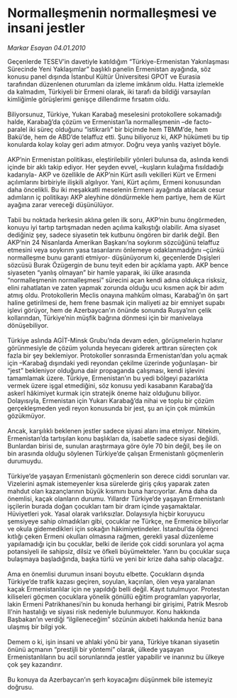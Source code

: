 # Normalleşmenin normalleşmesi ve insani jestler

*Markar Esayan 04.01.2010*

<div class="yazi">Geçenlerde TESEV’in davetiyle katıldığım “Türkiye-Ermenistan Yakınlaşması Sürecinde Yeni Yaklaşımlar” başlıklı panelin Ermenistan ayağında, söz konusu panel dışında İstanbul Kültür Üniversitesi GPOT ve Eurasia tarafından düzenlenen oturumları da izleme imkânım oldu. Hatta izlemekle da kalmadım, Türkiyeli bir Ermeni olarak, iki tarafı da bildiği varsayılan kimliğimle görüşlerimi genişçe dillendirme fırsatım oldu. <br/><br/>Biliyorsunuz, Türkiye, Yukarı Karabağ meselesini protokollere sokamadığı halde, Karabağ’da çözüm ve Ermenistan’la normalleşmenin –de facto- paralel iki süreç olduğunu “istikrarlı” bir biçimde hem TBMM’de, hem Bakü’de, hem de ABD’de telaffuz etti. Şunu biliyoruz ki, AKP hükümeti bu tip konularda kolay kolay geri adım atmıyor. Doğru veya yanlış vaziyet böyle. <br/><br/>AKP’nin Ermenistan politikası, eleştirilebilir yönleri bulunsa da, aslında kendi içinde bir aklı takip ediyor. Her şeyden evvel, –kuşların kulağıma fısıldadığı kadarıyla- AKP ve özellikle de AKP’nin Kürt asıllı vekilleri Kürt ve Ermeni açılımlarını birbiriyle ilişkili algılıyor. Yani, Kürt açılımı, Ermeni konusundan daha öncelikli. Bu iki meşakkatli meselenin Ermeni ayağında atılacak cesur adımların iç politikayı AKP aleyhine döndürmekle hem partiye, hem de Kürt ayağına zarar vereceği düşünülüyor. <br/><br/>Tabii bu noktada herkesin aklına gelen ilk soru, AKP’nin bunu öngörmeden, konuyu iyi tartıp tartışmadan neden açılıma kalkıştığı olabilir. Ama siyaset dediğiniz şey, sadece siyasetin tek kutbunu öngören bir darlık değil. Ben AKP’nin 24 Nisanlarda Amerikan Başkanı’na soykırım sözcüğünü telaffuz etmesini veya soykırım yasa tasarılarını önlemeye odaklanmadığını –çünkü normalleşme bunu garanti etmiyor- düşünüyorum ki, geçenlerde Dışişleri sözcüsü Burak Özügergin de bunu teyit eden bir açıklama yaptı. AKP bence siyaseten “yanlış olmayan” bir hamle yaparak, iki ülke arasında “normalleşmenin normalleşmesi” sürecini açan kendi adına oldukça risksiz, elini rahatlatan ve zaten yapmak zorunda olduğu ucu kısmen açık bir adım atmış oldu. Protokollerin Meclis onayına mahkûm olması, Karabağ’ın ön şart haline getirilmesi de, hem frene basmak için maliyeti az bir emniyet supabı işlevi görüyor, hem de Azerbaycan’ın önünde sonunda Rusya’nın çelik kollarından, Türkiye’nin müşfik bağrına dönmesi için bir manivelaya dönüşebiliyor. <br/><br/>Türkiye aslında AGİT-Minsk Grubu’nda devam eden, görüşmelerin hızlanır görünmesiyle de çözüm yolunda heyecanı giderek arttıran süreçten çok fazla bir şey beklemiyor. Protokoller sonrasında Ermenistan’dan yolu açmak için –Karabağ dışındaki yedi reyondan çekilme üzerinde yoğunlaşan- bir “jest” bekleniyor olduğuna dair propaganda çalışması, kendi işlevini tamamlamak üzere. Türkiye, Ermenistan’ın bu yedi bölgeyi pazarlıkta vermek üzere işgal etmediğini, söz konusu yedi kasabanın Karabağ’da askerî hâkimiyet kurmak için stratejik öneme haiz olduğunu biliyor. Dolayısıyla, Ermenistan için Yukarı Karabağ’da nihai ve toplu bir çözüm gerçekleşmeden yedi reyon konusunda bir jest, şu an için çok mümkün gözükmüyor. <br/><br/>Ancak, karşılıklı beklenen jestler sadece siyasi alanı ima etmiyor. Nitekim, Ermenistan’da tartışılan konu başlıkları da, isabetle sadece siyasi değildi. Bunlardan birisi de, sunulan araştırmaya göre öyle 70 bin değil, beş ile on bin arasında olduğu söylenen Türkiye’de çalışan Ermenistanlı göçmenlerin durumuydu. <br/><br/>Türkiye’de yaşayan Ermenistanlı göçmenlerin son derece ciddi sorunları var. Vizelerini aşmak istemeyenler kısa sürelerde giriş çıkış yaparak zaten mahdut olan kazançlarının büyük kısmını buna harcıyorlar. Ama daha da önemlisi, kaçak olanların durumu. Yıllardır Türkiye’de yaşayan Ermenistanlı işçilerin burada doğan çocukları tam bir dram içinde yaşamaktalar. Hüviyetleri yok. Yasal olarak varlıksızlar. Dolayısıyla hiçbir koruyucu şemsiyeye sahip olmadıkları gibi, çocuklar ne Türkçe, ne Ermenice biliyorlar ve okula gidemedikleri için sokağın hâkimiyetindeler. İstanbul’da öğrenci kıtlığı çeken Ermeni okulları olmasına rağmen, gerekli yasal düzenleme yapılamadığı için bu çocuklar, belki de ileride çok ciddi sorunlara yol açma potansiyeli ile sahipsiz, dilsiz ve öfkeli büyümekteler. Yarın bu çocuklar suça bulaşmaya başladığında, başka türlü ve yeni bir krize daha sahip olacağız. <br/><br/>Ama en önemlisi durumun insani boyutu elbette. Çocukların dışında Türkiye’de trafik kazası geçiren, soyulan, kaçırılan, ölen veya yaralanan kaçak Ermenistanlılar için ne yapıldığı belli değil. Kayıt tutulmuyor. Protestan kiliseleri göçmen çocuklara yönelik gönüllü eğitim programları yapıyorlar, lakin Ermeni Patrikhanesi’nin bu konuda herhangi bir girişimi, Patrik Mesrob II’nin hastalığı ve siyasi risk nedeniyle bulunmuyor. Konu hakkında Başbakan’ın verdiği “ilgileneceğim” sözünün akıbeti hakkında henüz bana ulaşmış bir bilgi yok. <br/><br/>Demem o ki, işin insani ve ahlaki yönü bir yana, Türkiye tıkanan siyasetin önünü açmanın “prestijli bir yöntemi” olarak, ülkede yaşayan Ermenistanlıların bu acil sorunlarında jestler yapabilir ve inanınız bu ülkeye çok şey kazandırır. <br/><br/>Bu konuya da Azerbaycan’ın şerh koyacağını düşünmek bile istemeyiz doğrusu.
              </div>
